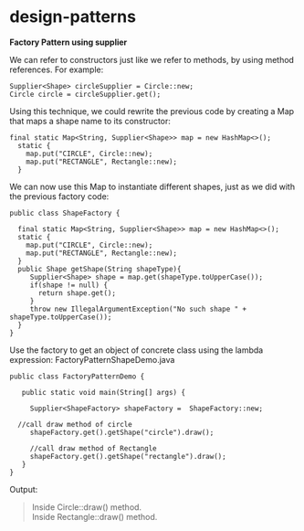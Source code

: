 # design-patterns
**Factory Pattern using supplier**

We can refer to constructors just like we refer to methods, by using
method references. For example:
```
Supplier<Shape> circleSupplier = Circle::new;
Circle circle = circleSupplier.get();
```
Using this technique, we could rewrite the previous code by creating a Map that maps a shape
name to its constructor:
```
final static Map<String, Supplier<Shape>> map = new HashMap<>();
  static {
    map.put("CIRCLE", Circle::new);
    map.put("RECTANGLE", Rectangle::new);
  }
```
We can now use this Map to instantiate different shapes, just as we did with the previous factory code:
```
public class ShapeFactory {

  final static Map<String, Supplier<Shape>> map = new HashMap<>();
  static {
    map.put("CIRCLE", Circle::new);
    map.put("RECTANGLE", Rectangle::new);
  }   
  public Shape getShape(String shapeType){
     Supplier<Shape> shape = map.get(shapeType.toUpperCase());
     if(shape != null) {
       return shape.get();
     }
     throw new IllegalArgumentException("No such shape " + shapeType.toUpperCase());
  }
}
```
Use the factory to get an object of concrete class using the lambda expression: FactoryPatternShapeDemo.java
```
public class FactoryPatternDemo {

   public static void main(String[] args) {

     Supplier<ShapeFactory> shapeFactory =  ShapeFactory::new;

  //call draw method of circle
     shapeFactory.get().getShape("circle").draw();

     //call draw method of Rectangle
     shapeFactory.get().getShape("rectangle").draw();      
   }
}
```
Output:
> Inside Circle::draw() method. \
> Inside Rectangle::draw() method.
> 